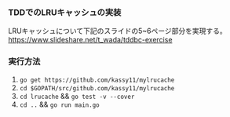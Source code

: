 ### TDDでのLRUキャッシュの実装

LRUキャッシュについて下記のスライドの5~6ページ部分を実現する。  
https://www.slideshare.net/t_wada/tddbc-exercise

### 実行方法
1. `go get https://github.com/kassy11/mylrucache`  
2. `cd $GOPATH/src/github.com/kassy11/mylrucache`
3. `cd lrucache` && `go test -v --cover`
4. `cd ..` && `go run main.go`

